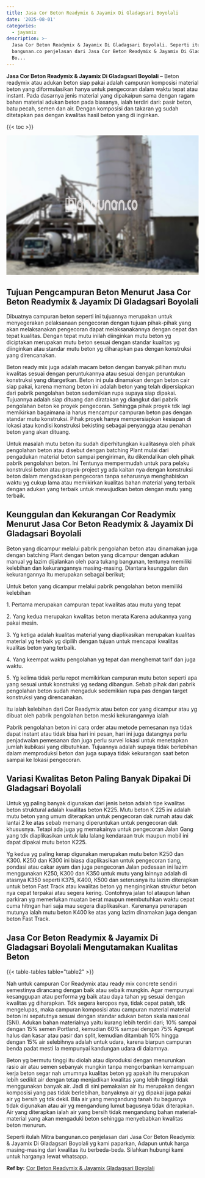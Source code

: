 ```yaml
---
title: Jasa Cor Beton Readymix & Jayamix Di Gladagsari Boyolali
date: '2025-08-01'
categories:
  - jayamix
description: >-
  Jasa Cor Beton Readymix & Jayamix Di Gladagsari Boyolali. Seperti itulah Mitra
  bangunan.co penjelasan dari Jasa Cor Beton Readymix & Jayamix Di Gladagsari
  Bo...
---
```


**Jasa Cor Beton Readymix & Jayamix Di Gladagsari Boyolali** – Beton readymix atau adukan beton siap pakai adalah campuran komposisi material beton yang diformulasikan hanya untuk pengecoran dalam waktu tepat atau instant. Pada dasarnya jenis material yang dipakaipun sama dengan ragam bahan material adukan beton pada biasanya, ialah terdiri dari: pasir beton, batu pecah, semen dan air. Dengan komposisi dan takaran yg sudah ditetapkan pas dengan kwalitas hasil beton yang di inginkan.

{{< toc >}}

![Jasa Cor Beton Readymix & Jayamix Di Gladagsari Boyolali](/images/jasa-cor-readymix-24.png)

## Tujuan Pengcampuran Beton Menurut Jasa Cor Beton Readymix & Jayamix Di Gladagsari Boyolali

Dibuatnya campuran beton seperti ini tujuannya merupakan untuk menyegerakan pelaksanaan pengecoran dengan tujuan pihak-pihak yang akan melaksanakan pengecoran dapat melaksanakannya dengan cepat dan tepat kualitas. Dengan tepat mutu inilah diinginkan mutu beton yg diciptakan merupakan mutu beton sesuai dengan standar kualitas yg diinginkan atau standar mutu beton yg diharapkan pas dengan konstruksi yang direncanakan.

Beton ready mix juga adalah macam beton dengan banyak pilihan mutu kwalitas sesuai dengan peruntukannya atau sesuai dengan peruntukan konstruksi yang ditargetkan. Beton ini pula dinamakan dengan beton cair siap pakai, karena memang beton ini adalah beton yang telah dipersiapkan dari pabrik pengolahan beton sedemikian rupa supaya siap dipakai. Tujuannya adalah siap dituang dan diratakan yg diangkut dari pabrik pengolahan beton ke proyek pengecoran. Sehingga pihak proyek tdk lagi memikirkan bagaimana ia harus mencampur campuran beton pas dengan standar mutu konstruksi. Pihak proyek hanya mempersiapkan kesiapan di lokasi atau kondisi konstruksi bekisting sebagai penyangga atau penahan beton yang akan dituang.

Untuk masalah mutu beton itu sudah diperhitungkan kualitasnya oleh pihak pengolahan beton atau disebut dengan batching Plant mulai dari pengadukan material beton sampai pengiriman, itu dikendalikan oleh pihak pabrik pengolahan beton. Ini Tentunya mempermudah untuk para pelaku konstruksi beton atau proyek-project yg ada kaitan nya dengan konstruksi beton dalam mengadakan pengecoran tanpa seharusnya menghabiskan waktu yg cukup lama atau memikirkan kualitas bahan material yang terbaik dengan adukan yang terbaik untuk mewujudkan beton dengan mutu yang terbaik.

## Keunggulan dan Kekurangan Cor Readymix Menurut Jasa Cor Beton Readymix & Jayamix Di Gladagsari Boyolali

Beton yang dicampur melalui pabrik pengolahan beton atau dinamakan juga dengan batching Plant dengan beton yang dicampur dengan adukan manual yg lazim dijalankan oleh para tukang bangunan, tentunya memiliki kelebihan dan kekurangannya masing-masing. Diantara keunggulan dan kekurangannya Itu merupakan sebagai berikut;

Untuk beton yang dicampur melalui pabrik pengolahan beton memiliki kelebihan

1\. Pertama merupakan campuran tepat kwalitas atau mutu yang tepat

2\. Yang kedua merupakan kwalitas beton merata Karena adukannya yang pakai mesin.

3\. Yg ketiga adalah kualitas material yang diaplikasikan merupakan kualitas material yg terbaik yg dipilih dengan tujuan untuk mencapai kwalitas kualitas beton yang terbaik.

4\. Yang keempat waktu pengolahan yg tepat dan menghemat tarif dan juga waktu.

5\. Yg kelima tidak perlu repot memikirkan campuran mutu beton seperti apa yang sesuai untuk konstruksi yg sedang dibangun. Sebab pihak dari pabrik pengolahan beton sudah mengaduk sedemikian rupa pas dengan target konstruksi yang direncanakan.

Itu ialah kelebihan dari Cor Readymix atau beton cor yang dicampur atau yg dibuat oleh pabrik pengolahan beton meski kekurangannya ialah

Pabrik pengolahan beton ini cara order atau metode pemesanan nya tidak dapat instant atau tidak bisa hari ini pesan, hari ini juga datangnya perlu penjadwalan pemesanan dan juga perlu survei lokasi untuk menetapkan jumlah kubikasi yang dibutuhkan. Tujuannya adalah supaya tidak berlebihan dalam memproduksi beton dan juga supaya tidak kekurangan saat beton sampai ke lokasi pengecoran.

## Variasi Kwalitas Beton Paling Banyak Dipakai Di Gladagsari Boyolali

Untuk yg paling banyak digunakan dari jenis beton adalah tipe kwalitas beton struktural adalah kwalitas beton K225. Mutu beton K 225 ini adalah mutu beton yang umum diterapkan untuk pengecoran dak rumah atau dak lantai 2 ke atas sebab memang diperuntukan untuk pengecoran dak khususnya. Tetapi ada juga yg memakainya untuk pengecoran Jalan Gang yang tdk diaplikasikan untuk lalu lalang kendaraan truk maupun mobil ini dapat dipakai mutu beton K225.

Yg kedua yg paling kerap digunakan merupakan mutu beton K250 dan K300. K250 dan K300 ini biasa diaplikasikan untuk pengecoran tiang, pondasi atau cakar ayam dan juga pengecoran Jalan pedesaan ini lazim menggunakan K250, K300 dan K350 untuk mutu yang lainnya adalah di atasnya K350 seperti K375, K400, K500 dan seterusnya itu lazim diterapkan untuk beton Fast Track atau kwalitas beton yg menginginkan struktur beton nya cepat terpakai atau segera kering. Contohnya jalan tol ataupun lahan parkiran yg memerlukan muatan berat maupun membutuhkan waktu cepat cuma hitngan hari saja mau segera diaplikasikan. Karenanya penerapan mutunya ialah mutu beton K400 ke atas yang lazim dinamakan juga dengan beton Fast Track.

## Jasa Cor Beton Readymix & Jayamix Di Gladagsari Boyolali Mengutamakan Kualitas Beton

{{< table-tables table="table2" >}}

Nah untuk campuran Cor Readymix atau ready mix concrete sendiri semestinya dirancang dengan baik atau sebaik mungkin. Agar mempunyai kesanggupan atau performa yg baik atau daya tahan yg sesuai dengan kwalitas yg diharapkan. Tdk segera keropos nya, tidak cepat patah, tdk mengelupas, maka campuran komposisi atau campuran material material beton ini sepatutnya sesuai dengan standar adukan beton skala nasional (SNI). Adukan bahan materialnya yaitu kurang lebih terdiri dari; 10% sampai dengan 15% semen Portland, kemudian 60% sampai dengan 75% Agregat halus dan kasar atau pasir dan split, kemudian ditambah 10% hingga dengan 15% air selebihnya adalah untuk udara, karena biarpun campuran benda padat mesti Ia mempunyai kandungan udara di dalamnya.

Beton yg bermutu tinggi itu diolah atau diproduksi dengan menurunkan rasio air atau semen sebanyak mungkin tanpa mengorbankan kemampuan kerja beton segar nah umumnya kualitas beton yg apakah itu merupakan lebih sedikit air dengan tetap menjadikan kwalitas yang lebih tinggi tidak menggunakan banyak air. Jadi di sini pemakaian air Itu merupakan dengan komposisi yang pas tidak berlebihan, banyaknya air yg dipakai juga pakai air yg bersih yg tdk dekil. Bila air yang mengandung tanah itu bagusnya tidak digunakan atau air yg mengandung lumut bagusnya tidak diterapkan. Air yang diterapkan ialah air yang bersih tidak mengandung bahan material-material yang akan mengaduki beton sehingga menyebabkan kwalitas beton menurun.

Seperti itulah Mitra bangunan.co penjelasan dari Jasa Cor Beton Readymix & Jayamix Di Gladagsari Boyolali yg kami paparkan, Adapun untuk harga masing-masing dari kwalitas itu berbeda-beda. Silahkan hubungi kami untuk harganya lewat whatsapp.

**Ref by:** [Cor Beton Readymix & Jayamix Gladagsari Boyolali](https://id.wikipedia.org/wiki/Cor)
